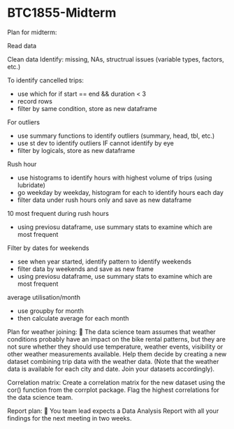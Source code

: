 # BTC1855-Midterm

Plan for midterm: 

Read data 

Clean data 
Identify: missing, NAs, structrual issues (variable types, factors, etc.) 

To identify cancelled trips:
- use which for if start == end && duration < 3
- record rows
- filter by same condition, store as new dataframe 

For outliers 
- use summary functions to identify outliers (summary, head, tbl, etc.) 
- use st dev to identify outliers IF cannot identify by eye
- filter by logicals, store as new dataframe

Rush hour
- use histograms to identify hours with highest volume of trips (using lubridate)
- go weekday by weekday, histogram for each to identify hours each day
- filter data under rush hours only and save as new dataframe 

10 most frequent during rush hours 
- using previosu dataframe, use summary stats to examine which are most frequent 

Filter by dates for weekends 
- see when year started, identify pattern to identify weekends
- filter data by weekends and save as new frame 
- using previosu dataframe, use summary stats to examine which are most frequent

average utilisation/month 
- use groupby for month
- then calculate average for each month

Plan for weather joining: 
 The data science team assumes that weather conditions probably have an impact on the bike rental
patterns, but they are not sure whether they should use temperature, weather events, visibility or other
weather measurements available. Help them decide by creating a new dataset combining trip data with the
weather data. (Note that the weather data is available for each city and date. Join your datasets
accordingly). 

Correlation matrix: 
Create a correlation matrix for the new dataset using the cor() function from the corrplot
package. Flag the highest correlations for the data science team.

Report plan: 
 You team lead expects a Data Analysis Report with all your findings for the next meeting in two weeks.

